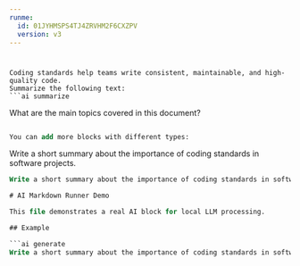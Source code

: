 ```yaml
---
runme:
  id: 01JYHMSPS4TJ4ZRVHM2F6CXZPV
  version: v3
---
```


#

```csv {"id":"01JYHMF7CEVNQQ5BQKK3X1Y3F1"}
Coding standards help teams write consistent, maintainable, and high-quality code.
Summarize the following text:
```ai summarize

```

What are the main topics covered in this document?

```ai {"id":"01JYHMF7CEVNQQ5BQKK7W39NVY"}

You can add more blocks with different types:

```

Write a short summary about the importance of coding standards in software projects.

````ai generate
Write a short summary about the importance of coding standards in software projects.

# AI Markdown Runner Demo

This file demonstrates a real AI block for local LLM processing.

## Example

```ai generate
Write a short summary about the importance of coding standards in software projects.
````